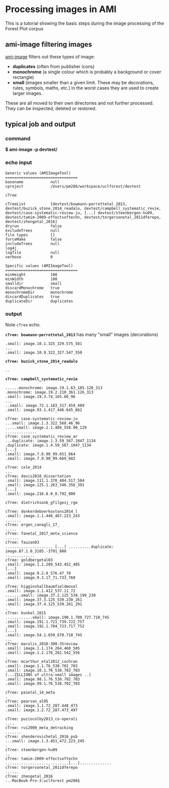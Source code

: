 # Processing images in AMI

This is a tutorial showing the basic steps during the image processing of the Forest Plot corpus

## ami-image filtering images

[ami-image](ami-image.md) filters out these types of image:

 * **duplicates** (often from publisher icons)
 * **monochrome** (a single colour which is probably a background or cover rectangle)
 * **small** (images smaller than a given limit. These may be decorations, rules, symbols, maths, etc.) in the worst cases 
  they are used to create larger images.
  
  These are all moved to their own directories and not further processed. They can be inspected, deleted or restored.
  
## typical job and output  

### command
**$ ami-image -p devtest/**

### echo input
```
Generic values (AMIImageTool)
================================
basename            null
cproject            /Users/pm286/workspace/uclforest/devtest

cTree               

cTreeList           [devtest/bowmann-perrottetal_2013, devtest/buzick_stone_2014_readalo, devtest/campbell_systematic_revie, devtest/case-systematic-review-ju, [...] devtest/steenbergen-hu09, devtest/tamim-2009-effectsoftechn, devtest/torgersonetal_2011dferepo, devtest/zhengetal_2016]
dryrun              false
excludeTrees        null
file types          []
forceMake           false
includeTrees        null
log4j               
logfile             null
verbose             0

Specific values (AMIImageTool)
================================
minHeight           100
minWidth            100
smalldir            small
discardMonochrome   true
monochromeDir       monochrome
discardDuplicates   true
duplicateDir        duplicates
```
### output 
Note `cTree` echo.

**`cTree: bowmann-perrottetal_2013`** has many "small" images (decorations)
```
.small: image.10.1.325_329.575_581
... 
.small: image.10.9.322_327.547_550
```

**`cTree: buzick_stone_2014_readalo`**
```
..
```
**`cTree: campbell_systematic_revie`**
```
......monochrome: image.19.1.63_185.120_313
.monochrome: image.19.2.210_361.126_313
.small: image.19.3.74_165.66_96
...
..small: image.72.1.183_317.459_489
.small: image.93.1.417_446.645_662

cTree: case-systematic-review-ju
...small: image.1.3.322_568.46_96
.....small: image.2.1.484_558.90_129
..............
cTree: case_systematic_review_ar
...duplicate: image.1.3.59_567.1047_1134
.duplicate: image.1.4.59_567.1047_1134
[...]
.small: image.7.8.90_99.651_664
.small: image.7.9.90_99.669_682

cTree: cole_2014
...
cTree: davis2010_dissertation
.small: image.111.1.378_404.517_584
.small: image.125.1.263_346.356_391
[...]
.small: image.216.8.0_8.792_800

cTree: dietrichsonb_gfilgesj_rge

cTree: donkerdeboerkostons2014_l
.small: image.1.1.446_467.223_243
.......
cTree: ergen_canagli_17_
.....
cTree: fanetal_2017_meta_science
......
cTree: fauzan03
..................... [...] ..........duplicate: image.87.1.0_3105.-3791_800
.............
cTree: goldbergetal03
.small: image.1.1.289_543.452_485
[...]
.small: image.9.2.0_576.47_78
.small: image.9.3.17_71.733_760

cTree: higginshallbaumfieldmosel
.small: image.1.1.412_537.11_72
.......small: image.37.2.125_539.199_230
.small: image.37.3.125_539.230_261
.small: image.37.4.125_539.261_291
.
cTree: kunkel_2015
............small: image.190.1.709_727.710_745
.small: image.191.1.721_739.722_757
.small: image.192.1.704_723.717_752
[...]
.small: image.54.1.659_678.710_745
...
cTree: marulis_2010-300-35review
.small: image.1.1.174_264.460_505
.small: image.1.2.176_262.542_556
.
cTree: mcarthur_etal2012_cochran
.small: image.1.1.76_538.702_703
.small: image.10.1.76_538.702_703
[...ZILLIONS of ultra-small images ..]
.small: image.98.1.76_538.702_703
.small: image.99.1.76_538.702_703

cTree: paietal_14_meta
.
cTree: pearson_al05
.small: image.1.1.72_287.448_473
.small: image.1.2.72_287.473_497

cTree: puziocolby2013_co-operati
....
cTree: rui2009_meta_detracking
.......
cTree: shenderovichetal_2016_pub
...small: image.1.3.451_472.223_245
.
cTree: steenbergen-hu09
..
cTree: tamim-2009-effectsoftechn
............................[...]..............
cTree: torgersonetal_2011dferepo
......
cTree: zhengetal_2016
...MacBook-Pro-3:uclforest pm286$ 

```

